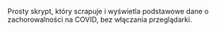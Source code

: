 Prosty skrypt, który scrapuje i wyświetla podstawowe dane o zachorowalności na COVID, bez włączania przeglądarki.
